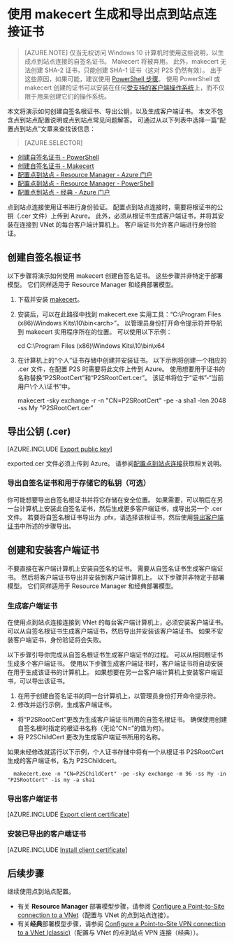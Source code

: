 <properties
    pageTitle="创建和导出点到站点证书：makecert : Azure | Azure"
    description="本文包含使用 makecert 创建自签名根证书、导出公钥和生成客户端证书的步骤。"
    services="vpn-gateway"
    documentationcenter="na"
    author="cherylmc"
    manager="timlt"
    editor=""
    tags="azure-resource-manager" />
<tags
    ms.assetid=""
    ms.service="vpn-gateway"
    ms.devlang="na"
    ms.topic="article"
    ms.tgt_pltfrm="na"
    ms.workload="infrastructure-services"
    ms.date="05/03/2017"
    wacn.date="05/31/2017"
    ms.author="cherylmc"
    ms.translationtype="Human Translation"
    ms.sourcegitcommit="4a18b6116e37e365e2d4c4e2d144d7588310292e"
    ms.openlocfilehash="b2aca5a9c1182fa384b8a54ad47602962d8a8f0a"
    ms.contentlocale="zh-cn"
    ms.lasthandoff="05/19/2017" />

# <a name="generate-and-export-certificates-for-point-to-site-connections-using-makecert"></a>使用 makecert 生成和导出点到站点连接证书

> [AZURE.NOTE]
> 仅当无权访问 Windows 10 计算机时使用这些说明，以生成点到站点连接的自签名证书。 Makecert 将被弃用。 此外，makecert 无法创建 SHA-2 证书，只能创建 SHA-1 证书（这对 P2S 仍然有效）。 出于这些原因，如果可能，建议使用 [PowerShell 步骤](/documentation/articles/vpn-gateway-certificates-point-to-site/)。 使用 PowerShell 或 makecert 创建的证书可以安装在任何[受支持的客户端操作系统](/documentation/articles/vpn-gateway-howto-point-to-site-resource-manager-portal/#faq)上，而不仅限于用来创建它们的操作系统。
>
>

本文将演示如何创建自签名根证书、导出公钥，以及生成客户端证书。 本文不包含点到站点配置说明或点到站点常见问题解答。 可通过从以下列表中选择一篇“配置点到站点”文章来查找该信息：
> [AZURE.SELECTOR]
- [创建自签名证书 - PowerShell](/documentation/articles/vpn-gateway-certificates-point-to-site/)
- [创建自签名证书 - Makecert](/documentation/articles/vpn-gateway-certificates-point-to-site-makecert/)
- [配置点到站点 - Resource Manager - Azure 门户](/documentation/articles/vpn-gateway-howto-point-to-site-resource-manager-portal/)
- [配置点到站点 - Resource Manager - PowerShell](/documentation/articles/vpn-gateway-howto-point-to-site-rm-ps/)
- [配置点到站点 - 经典 - Azure 门户](/documentation/articles/vpn-gateway-howto-point-to-site-classic-azure-portal/)

点到站点连接使用证书进行身份验证。 配置点到站点连接时，需要将根证书的公钥（.cer 文件）上传到 Azure。 此外，必须从根证书生成客户端证书，并将其安装在连接到 VNet 的每台客户端计算机上。 客户端证书允许客户端进行身份验证。

## <a name="rootcert"></a>创建自签名根证书

以下步骤将演示如何使用 makecert 创建自签名证书。 这些步骤并非特定于部署模型。 它们同样适用于 Resource Manager 和经典部署模型。

1. 下载并安装 [makecert](https://msdn.microsoft.com/zh-cn/library/windows/desktop/aa386968(v=vs.85).aspx)。
2. 安装后，可以在此路径中找到 makecert.exe 实用工具：“C:\Program Files (x86)\Windows Kits\10\bin\<arch>”。 以管理员身份打开命令提示符并导航到 makecert 实用程序所在的位置。 可以使用以下示例：

      cd C:\Program Files (x86)\Windows Kits\10\bin\x64

3. 在计算机上的“个人”证书存储中创建并安装证书。 以下示例将创建一个相应的 .cer 文件，在配置 P2S 时需要将此文件上传到 Azure。 使用想要用于证书的名称替换“P2SRootCert”和“P2SRootCert.cer”。 该证书将位于“证书”-“当前用户\个人\证书”中。

      makecert -sky exchange -r -n "CN=P2SRootCert" -pe -a sha1 -len 2048 -ss My "P2SRootCert.cer"

## <a name="cer"></a>导出公钥 (.cer)

[AZURE.INCLUDE [Export public key](../../includes/vpn-gateway-certificates-export-public-key-include.md)]

exported.cer 文件必须上传到 Azure。 请参阅[配置点到站点连接](/documentation/articles/vpn-gateway-howto-point-to-site-rm-ps/#upload)获取相关说明。

### <a name="export-the-self-signed-certificate-and-private-key-to-store-it-optional"></a>导出自签名证书和用于存储它的私钥（可选）

你可能想要导出自签名根证书并将它存储在安全位置。 如果需要，可以稍后在另一台计算机上安装此自签名证书，然后生成更多客户端证书，或导出另一个 .cer 文件。 若要将自签名根证书导出为 .pfx，请选择该根证书，然后使用[导出客户端证书](#clientexport)中所述的步骤导出。

## <a name="create-and-install-client-certificates"></a>创建和安装客户端证书

不要直接在客户端计算机上安装自签名的证书。 需要从自签名证书生成客户端证书。 然后将客户端证书导出并安装到客户端计算机上。 以下步骤并非特定于部署模型。 它们同样适用于 Resource Manager 和经典部署模型。

### <a name="clientcert"></a>生成客户端证书

在使用点到站点连接连接到 VNet 的每台客户端计算机上，必须安装客户端证书。 可以从自签名根证书生成客户端证书，然后导出并安装该客户端证书。 如果不安装客户端证书，身份验证将会失败。 

以下步骤引导你完成从自签名根证书生成客户端证书的过程。 可以从相同根证书生成多个客户端证书。 使用以下步骤生成客户端证书时，客户端证书将自动安装在用于生成该证书的计算机上。 如果想要在另一台客户端计算机上安装客户端证书，可以导出该证书。

1. 在用于创建自签名证书的同一台计算机上，以管理员身份打开命令提示符。
2. 修改并运行示例，生成客户端证书。
  * 将“P2SRootCert”更改为生成客户端证书所用的自签名根证书。 确保使用创建自签名根时指定的根证书名称（无论“CN=”的值为何）。
  * 将 P2SChildCert 更改为生成客户端证书所用的名称。

  如果未经修改就运行以下示例，个人证书存储中将有一个从根证书 P2SRootCert 生成的客户端证书，名为 P2SChildcert。

      makecert.exe -n "CN=P2SChildCert" -pe -sky exchange -m 96 -ss My -in "P2SRootCert" -is my -a sha1

### <a name="clientexport"></a>导出客户端证书

[AZURE.INCLUDE [Export client certificate](../../includes/vpn-gateway-certificates-export-client-cert-include.md)]

### <a name="install"></a>安装已导出的客户端证书

[AZURE.INCLUDE [Install client certificate](../../includes/vpn-gateway-certificates-install-client-cert-include.md)]

## <a name="next-steps"></a>后续步骤

继续使用点到站点配置。 

* 有关 **Resource Manager** 部署模型步骤，请参阅 [Configure a Point-to-Site connection to a VNet](/documentation/articles/vpn-gateway-howto-point-to-site-resource-manager-portal/)（配置与 VNet 的点到站点连接）。
* 有关**经典**部署模型步骤，请参阅 [Configure a Point-to-Site VPN connection to a VNet (classic)](/documentation/articles/vpn-gateway-howto-point-to-site-classic-azure-portal/)（配置与 VNet 的点到站点 VPN 连接（经典））。